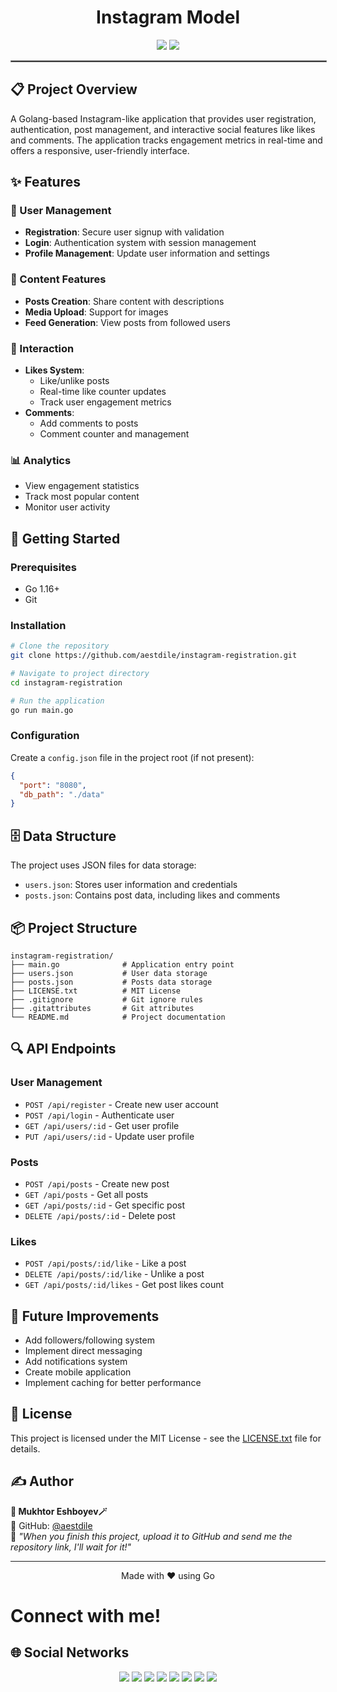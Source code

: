 <div align="center">

# Instagram Model

<img src="https://img.shields.io/badge/💻%20C%23%20.NET-Gray?style=for-the-badge&logo=csharp&logoColor=white" />  
<img src="https://img.shields.io/badge/JSON20%FILESr-Purple?style=for-the-badge&logo=visualstudio&logoColor=white" />

</div>

<hr style="border: 1px solid gray; width: 100%;">

## 📋 Project Overview

A Golang-based Instagram-like application that provides user registration, authentication, post management, and interactive social features like likes and comments. The application tracks engagement metrics in real-time and offers a responsive, user-friendly interface.

## ✨ Features

### 👤 User Management
- **Registration**: Secure user signup with validation
- **Login**: Authentication system with session management
- **Profile Management**: Update user information and settings

### 📝 Content Features
- **Posts Creation**: Share content with descriptions
- **Media Upload**: Support for images
- **Feed Generation**: View posts from followed users

### 💫 Interaction
- **Likes System**: 
  - Like/unlike posts
  - Real-time like counter updates
  - Track user engagement metrics
- **Comments**: 
  - Add comments to posts
  - Comment counter and management

### 📊 Analytics
- View engagement statistics
- Track most popular content
- Monitor user activity

## 🚀 Getting Started

### Prerequisites
- Go 1.16+
- Git

### Installation

```bash
# Clone the repository
git clone https://github.com/aestdile/instagram-registration.git

# Navigate to project directory
cd instagram-registration

# Run the application
go run main.go
```

### Configuration
Create a `config.json` file in the project root (if not present):

```json
{
  "port": "8080",
  "db_path": "./data"
}
```

## 🗄️ Data Structure

The project uses JSON files for data storage:

- `users.json`: Stores user information and credentials
- `posts.json`: Contains post data, including likes and comments

## 📦 Project Structure

```
instagram-registration/
├── main.go              # Application entry point
├── users.json           # User data storage
├── posts.json           # Posts data storage
├── LICENSE.txt          # MIT License
├── .gitignore           # Git ignore rules
├── .gitattributes       # Git attributes
└── README.md            # Project documentation
```

## 🔍 API Endpoints

### User Management
- `POST /api/register` - Create new user account
- `POST /api/login` - Authenticate user
- `GET /api/users/:id` - Get user profile
- `PUT /api/users/:id` - Update user profile

### Posts
- `POST /api/posts` - Create new post
- `GET /api/posts` - Get all posts
- `GET /api/posts/:id` - Get specific post
- `DELETE /api/posts/:id` - Delete post

### Likes
- `POST /api/posts/:id/like` - Like a post
- `DELETE /api/posts/:id/like` - Unlike a post
- `GET /api/posts/:id/likes` - Get post likes count

## 🎯 Future Improvements

- Add followers/following system
- Implement direct messaging
- Add notifications system
- Create mobile application
- Implement caching for better performance

## 📜 License

This project is licensed under the MIT License - see the [LICENSE.txt](LICENSE.txt) file for details.

## ✍️ Author

**👤 Mukhtor Eshboyev🪄**\
🔗 GitHub: [@aestdile](https://github.com/aestdile)\
📌 *"When you finish this project, upload it to GitHub and send me the repository link, I'll wait for it!"*

---

<div align="center">
  <p>Made with ❤️ using Go</p>
</div>

# Connect with me!

## 🌐 Social Networks

<div align="center">
  <a href="https://t.me/aestdile"><img src="https://img.shields.io/badge/Telegram-2CA5E0?style=for-the-badge&logo=telegram&logoColor=white" /></a>
  <a href="https://github.com/aestdile"><img src="https://img.shields.io/badge/GitHub-100000?style=for-the-badge&logo=github&logoColor=white" /></a>
  <a href="https://leetcode.com/aestdile"><img src="https://img.shields.io/badge/LeetCode-FFA116?style=for-the-badge&logo=leetcode&logoColor=black" /></a>
  <a href="https://linkedin.com/in/aestdile"><img src="https://img.shields.io/badge/LinkedIn-0077B5?style=for-the-badge&logo=linkedin&logoColor=white" /></a>
  <a href="https://youtube.com/@aestdile"><img src="https://img.shields.io/badge/YouTube-FF0000?style=for-the-badge&logo=youtube&logoColor=white" /></a>
  <a href="https://instagram.com/aestdile"><img src="https://img.shields.io/badge/Instagram-E4405F?style=for-the-badge&logo=instagram&logoColor=white" /></a>
  <a href="https://facebook.com/aestdile"><img src="https://img.shields.io/badge/Facebook-1877F2?style=for-the-badge&logo=facebook&logoColor=white" /></a>
  <a href="mailto:aestdile@gmail.com"><img src="https://img.shields.io/badge/Gmail-D14836?style=for-the-badge&logo=gmail&logoColor=white" /></a>
</div>


